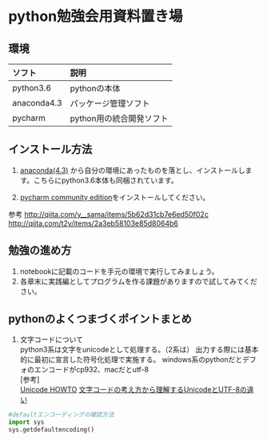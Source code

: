 # python勉強会用資料置き場

## 環境

|ソフト|説明|
|:-------------|:---------|
|python3.6|pythonの本体|
|anaconda4.3|パッケージ管理ソフト|
|pycharm|python用の統合開発ソフト|

## インストール方法

1. [anaconda(4.3)](https://www.continuum.io/downloads)  から自分の環境にあったものを落とし、インストールします。こちらにpython3.6本体も同梱されています。　　　　　　　　　　　　　　　　　　　

2. [pycharm community edition](https://www.jetbrains.com/pycharm/download/)をインストールしてください。

参考
http://qiita.com/y__sama/items/5b62d31cb7e6ed50f02c  
http://qiita.com/t2y/items/2a3eb58103e85d8064b6

## 勉強の進め方
1. notebookに記載のコードを手元の環境で実行してみましょう。
2. 各章末に実践編としてプログラムを作る課題がありますので試してみてください。


## pythonのよくつまづくポイントまとめ

1. 文字コードについて  
python3系は文字をunicodeとして処理する。（2系は）
出力する際には基本的に最初に宣言した符号化処理で実施する。
windows系のpythonだとデフォのエンコードがcp932、macだとutf-8  
[参考]  
[Unicode HOWTO](https://docs.python.jp/3/howto/unicode.html)
[文字コードの考え方から理解するUnicodeとUTF-8の違い](http://equj65.net/tech/charcode/)

```python
#defaultエンコーディングの確認方法
import sys
sys.getdefaultencoding()
```
